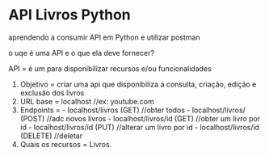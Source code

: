 # API Livros Python

aprendendo a consumir API em Python e utilizar postman

o uqe é uma API e o que ela deve fornecer?

API = é um para disponibilizar recursos e/ou funcionalidades

1. Objetivo = criar uma api que disponibiliza a consulta, criação, edição e exclusão dos livros
2. URL base = localhost //ex: youtube.com
3. Endpoints = 
        - localhost/livros (GET)           //obter todos
        - localhost/livros/ (POST)         //adc novos livros
        - localhost/livros/id (GET)        //obter um livro por id
        - localhost/livros/id (PUT)        //alterar um livro por id
        - localhost/livros/id (DELETE)     //deletar
4. Quais os recursos = Livros.
